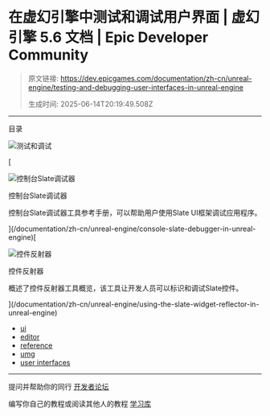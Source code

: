 # 在虚幻引擎中测试和调试用户界面 | 虚幻引擎 5.6 文档 | Epic Developer Community

> 原文链接: https://dev.epicgames.com/documentation/zh-cn/unreal-engine/testing-and-debugging-user-interfaces-in-unreal-engine
> 
> 生成时间: 2025-06-14T20:19:49.508Z

---

目录

![测试和调试](https://dev.epicgames.com/community/api/documentation/image/9baf421d-c67d-41e9-9aab-c11989b2d62b?resizing_type=fill&width=1920&height=335)

[

![控制台Slate调试器](https://d1iv7db44yhgxn.cloudfront.net/documentation/images/ad011f2a-d051-4435-8583-57388bd41f40/placeholder_topic.png)

控制台Slate调试器

控制台Slate调试器工具参考手册，可以帮助用户使用Slate UI框架调试应用程序。





](/documentation/zh-cn/unreal-engine/console-slate-debugger-in-unreal-engine)[

![控件反射器](https://d1iv7db44yhgxn.cloudfront.net/documentation/images/a5a1403c-900e-4b19-859f-42c22208e5cb/placeholder_topic.png)

控件反射器

概述了控件反射器工具概览，该工具让开发人员可以标识和调试Slate控件。





](/documentation/zh-cn/unreal-engine/using-the-slate-widget-reflector-in-unreal-engine)

-   [ui](https://dev.epicgames.com/community/search?query=ui)
-   [editor](https://dev.epicgames.com/community/search?query=editor)
-   [reference](https://dev.epicgames.com/community/search?query=reference)
-   [umg](https://dev.epicgames.com/community/search?query=umg)
-   [user interfaces](https://dev.epicgames.com/community/search?query=user%20interfaces)

* * *

提问并帮助你的同行 [开发者论坛](https://forums.unrealengine.com/categories?tag=unreal-engine)

编写你自己的教程或阅读其他人的教程 [学习库](https://dev.epicgames.com/community/unreal-engine/learning)